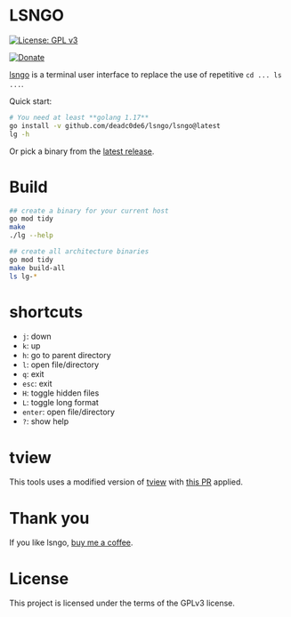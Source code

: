 # LSNGO

[![License: GPL v3](https://img.shields.io/badge/License-GPL%20v3-blue.svg)](http://www.gnu.org/licenses/gpl-3.0)

[![Donate](https://img.shields.io/badge/donate-KoFi-blue.svg)](https://ko-fi.com/deadc0de6)

[lsngo](https://github.com/deadc0de6/lsngo) is a terminal user interface to replace
the use of repetitive `cd ... ls ...`.

Quick start:
```bash
# You need at least **golang 1.17**
go install -v github.com/deadc0de6/lsngo/lsngo@latest
lg -h
```

Or pick a binary from the [latest release](https://github.com/deadc0de6/lsngo/releases).

# Build

```bash
## create a binary for your current host
go mod tidy
make
./lg --help

## create all architecture binaries
go mod tidy
make build-all
ls lg-*
```

# shortcuts

* `j`: down
* `k`: up
* `h`: go to parent directory
* `l`: open file/directory
* `q`: exit
* `esc`: exit
* `H`: toggle hidden files
* `L`: toggle long format
* `enter`: open file/directory
* `?`: show help

# tview

This tools uses a modified version of [tview](https://github.com/rivo/tview)
with [this PR](https://github.com/rivo/tview/pull/745) applied.

# Thank you

If you like lsngo, [buy me a coffee](https://ko-fi.com/deadc0de6).

# License

This project is licensed under the terms of the GPLv3 license.
